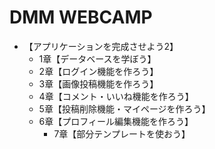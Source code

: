 # DMM WEBCAMP
- 【アプリケーションを完成させよう2】
	- 1章【データベースを学ぼう】
	- 2章【ログイン機能を作ろう】
	- 3章【画像投稿機能を作ろう】
	- 4章【コメント・いいね機能を作ろう】
	- 5章【投稿削除機能・マイページを作ろう】
	- 6章【プロフィール編集機能を作ろう】
		- 7章【部分テンプレートを使おう】